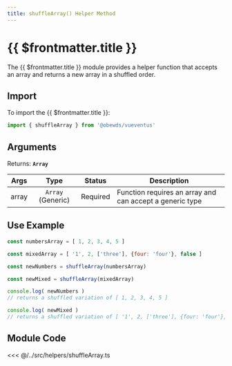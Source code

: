 ```yaml
---
title: shuffleArray() Helper Method
---
```



<script setup>
    import DocsPackageVersion from '../../../src/views/compos/DocsPackageVersion.vue'
</script>



# {{ $frontmatter.title }}

The {{ $frontmatter.title }} module provides a helper function that accepts an array and returns a new array in a shuffled order.








## Import

To import the {{ $frontmatter.title }}:

```javascript
import { shuffleArray } from '@obewds/vueventus'
```









## Arguments

Returns: **`Array`**  

| Args   | Type             | Status   | Description |
|--------|:----------------:|:--------:|-------------|
| array | `Array` (Generic) | Required | Function requires an array and can accept a generic type |






## Use Example

```javascript
const numbersArray = [ 1, 2, 3, 4, 5 ]

const mixedArray = [ '1', 2, ['three'], {four: 'four'}, false ]

const newNumbers = shuffleArray(numbersArray)

const newMixed = shuffleArray(mixedArray)

console.log( newNumbers )
// returns a shuffled variation of [ 1, 2, 3, 4, 5 ]

console.log( newMixed )
// returns a shuffled variation of [ '1', 2, ['three'], {four: 'four'}, false ]
```









## Module Code

<<< @/../src/helpers/shuffleArray.ts






<DocsPackageVersion/>
